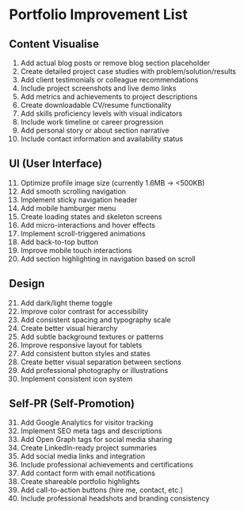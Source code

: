 # Portfolio Improvement List

## Content Visualise
1. Add actual blog posts or remove blog section placeholder
2. Create detailed project case studies with problem/solution/results
3. Add client testimonials or colleague recommendations
4. Include project screenshots and live demo links
5. Add metrics and achievements to project descriptions
6. Create downloadable CV/resume functionality
7. Add skills proficiency levels with visual indicators
8. Include work timeline or career progression
9. Add personal story or about section narrative
10. Include contact information and availability status

## UI (User Interface)
11. Optimize profile image size (currently 1.6MB → <500KB)
12. Add smooth scrolling navigation
13. Implement sticky navigation header
14. Add mobile hamburger menu
15. Create loading states and skeleton screens
16. Add micro-interactions and hover effects
17. Implement scroll-triggered animations
18. Add back-to-top button
19. Improve mobile touch interactions
20. Add section highlighting in navigation based on scroll

## Design
21. Add dark/light theme toggle
22. Improve color contrast for accessibility
23. Add consistent spacing and typography scale
24. Create better visual hierarchy
25. Add subtle background textures or patterns
26. Improve responsive layout for tablets
27. Add consistent button styles and states
28. Create better visual separation between sections
29. Add professional photography or illustrations
30. Implement consistent icon system

## Self-PR (Self-Promotion)
31. Add Google Analytics for visitor tracking
32. Implement SEO meta tags and descriptions
33. Add Open Graph tags for social media sharing
34. Create LinkedIn-ready project summaries
35. Add social media links and integration
36. Include professional achievements and certifications
37. Add contact form with email notifications
38. Create shareable portfolio highlights
39. Add call-to-action buttons (hire me, contact, etc.)
40. Include professional headshots and branding consistency